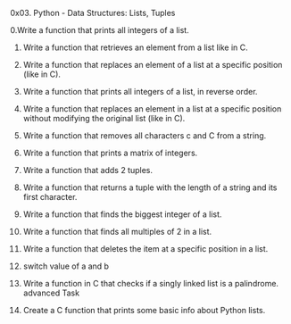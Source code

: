 0x03. Python - Data Structures: Lists, Tuples

0.Write a function that prints all integers of a list.

1. Write a function that retrieves an element from a list like in C.

2. Write a function that replaces an element of a list at a specific position (like in C).
3. Write a function that prints all integers of a list, in reverse order.
4. Write a function that replaces an element in a list at a specific position without modifying the original list (like in C).
5. Write a function that removes all characters c and C from a string.
6. Write a function that prints a matrix of integers.
7. Write a function that adds 2 tuples.
8. Write a function that returns a tuple with the length of a string and its first character.
9. Write a function that finds the biggest integer of a list.
10. Write a function that finds all multiples of 2 in a list.
11. Write a function that deletes the item at a specific position in a list.
12.  switch value of a and b
13. Write a function in C that checks if a singly linked list is a palindrome.
advanced Task
14. Create a C function that prints some basic info about Python lists.
